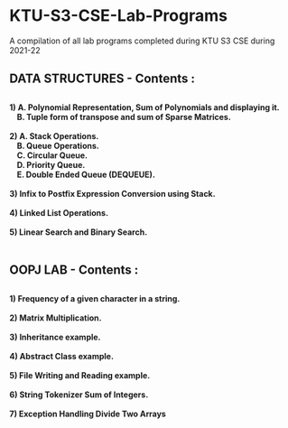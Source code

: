 # KTU-S3-CSE-Lab-Programs
<p>A compilation of all lab programs completed during KTU S3 CSE during 2021-22</p>

<h2>DATA STRUCTURES - Contents : <h2/> 
  
<h4>1) A. Polynomial Representation, Sum of Polynomials and displaying it.<br/>&nbsp;&nbsp;&nbsp;&nbsp;B. Tuple form of transpose and sum of Sparse Matrices.</br><br/>2) A. Stack Operations.<br/>&nbsp;&nbsp;&nbsp;&nbsp;B. Queue Operations.</br>&nbsp;&nbsp;&nbsp;&nbsp;C. Circular Queue.<br/>&nbsp;&nbsp;&nbsp;&nbsp;D. Priority Queue.<br/>&nbsp;&nbsp;&nbsp;&nbsp;E. Double Ended Queue (DEQUEUE).<br/><br/>3) Infix to Postfix Expression Conversion using Stack.<br/><br/>4) Linked List Operations.<br/><br/>5) Linear Search and Binary Search.<br/><br/>
</h4>

<h2>OOPJ LAB - Contents : <h2/> 

<h4>1) Frequency of a given character in a string.<br/><br/>2) Matrix Multiplication.<br/><br/>3) Inheritance example.<br/><br/>4) Abstract Class example.<br/><br/>5) File Writing and Reading example.<br/><br/>6) String Tokenizer Sum of Integers.<br/><br/>7) Exception Handling Divide Two Arrays
</h4>
